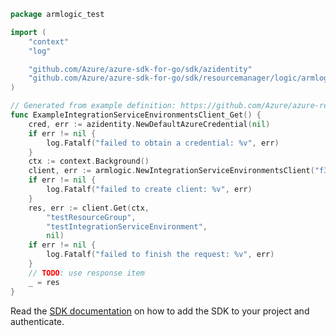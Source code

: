 ```go
package armlogic_test

import (
	"context"
	"log"

	"github.com/Azure/azure-sdk-for-go/sdk/azidentity"
	"github.com/Azure/azure-sdk-for-go/sdk/resourcemanager/logic/armlogic"
)

// Generated from example definition: https://github.com/Azure/azure-rest-api-specs/tree/main/specification/logic/resource-manager/Microsoft.Logic/stable/2019-05-01/examples/IntegrationServiceEnvironments_Get.json
func ExampleIntegrationServiceEnvironmentsClient_Get() {
	cred, err := azidentity.NewDefaultAzureCredential(nil)
	if err != nil {
		log.Fatalf("failed to obtain a credential: %v", err)
	}
	ctx := context.Background()
	client, err := armlogic.NewIntegrationServiceEnvironmentsClient("f34b22a3-2202-4fb1-b040-1332bd928c84", cred, nil)
	if err != nil {
		log.Fatalf("failed to create client: %v", err)
	}
	res, err := client.Get(ctx,
		"testResourceGroup",
		"testIntegrationServiceEnvironment",
		nil)
	if err != nil {
		log.Fatalf("failed to finish the request: %v", err)
	}
	// TODO: use response item
	_ = res
}
```

Read the [SDK documentation](https://github.com/Azure/azure-sdk-for-go/blob/sdk%2Fresourcemanager%2Flogic%2Farmlogic%2Fv1.0.0/sdk/resourcemanager/logic/armlogic/README.md) on how to add the SDK to your project and authenticate.
